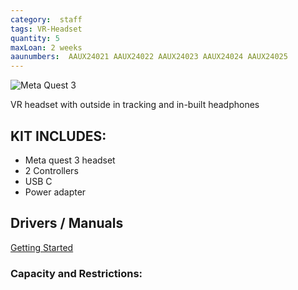 ```yaml
---
category:  staff
tags: VR-Headset
quantity: 5
maxLoan: 2 weeks
aaunumbers:  AAUX24021 AAUX24022 AAUX24023 AAUX24024 AAUX24025
---
```

![Meta Quest 3](https://th.bing.com/th/id/OIP.nB5CdFuV9bylG0mfv9fryQHaEK?rs=1&pid=ImgDetMain)

VR headset with outside in tracking and in-built headphones
## KIT INCLUDES:
- Meta quest 3 headset
- 2 Controllers
- USB C
- Power adapter
## Drivers / Manuals
[Getting Started](https://www.meta.com/da-dk/help/quest/articles/getting-started/getting-started-with-quest-3/)



### Capacity and Restrictions:
